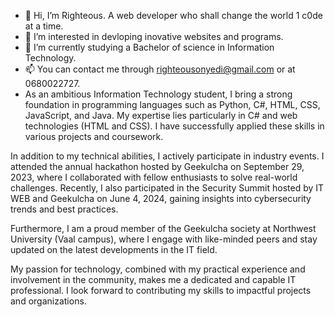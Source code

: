 - 👋 Hi, I’m Righteous. A web developer who shall change the world 1 c0de at a time.
- 👀 I’m interested in devloping inovative websites and programs.
- 🌱 I’m currently studying a Bachelor of science in Information Technology. 
- 📫 You can contact me through righteousonyedi@gmail.com  or at 0680022727.
- As an ambitious Information Technology student, I bring a strong foundation in programming languages such as Python, C#, HTML, CSS, JavaScript, and Java. My expertise lies particularly in C# and web technologies (HTML and CSS). I have successfully applied these skills in various projects and coursework.

In addition to my technical abilities, I actively participate in industry events. I attended the annual hackathon hosted by Geekulcha on September 29, 2023, where I collaborated with fellow enthusiasts to solve real-world challenges. Recently, I also participated in the Security Summit hosted by IT WEB and Geekulcha on June 4, 2024, gaining insights into cybersecurity trends and best practices.

Furthermore, I am a proud member of the Geekulcha society at Northwest University (Vaal campus), where I engage with like-minded peers and stay updated on the latest developments in the IT field.

My passion for technology, combined with my practical experience and involvement in the community, makes me a dedicated and capable IT professional. I look forward to contributing my skills to impactful projects and organizations.

<!---
Righteous074/Righteous074 is a ✨ special ✨ repository because its `README.md` (this file) appears on your GitHub profile.
You can click the Preview link to take a look at your changes.
--->
